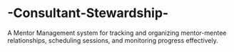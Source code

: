 # -Consultant-Stewardship-
A Mentor Management system for tracking and organizing mentor-mentee relationships, scheduling sessions, and monitoring progress effectively.
